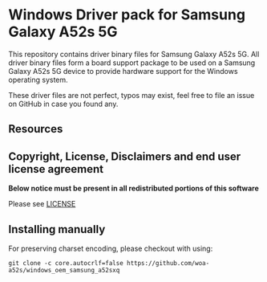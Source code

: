 
# Windows Driver pack for Samsung Galaxy A52s 5G

This repository contains driver binary files for Samsung Galaxy A52s 5G.
All driver binary files form a board support package to be used on a Samsung Galaxy A52s 5G device to provide hardware support for the Windows operating system.

These driver files are not perfect, typos may exist, feel free to file an issue on GitHub in case you found any.

## Resources

## Copyright, License, Disclaimers and end user license agreement

**Below notice must be present in all redistributed portions of this software**

Please see [LICENSE](LICENSE.md)

## Installing manually

For preserving charset encoding, please checkout with using:

```
git clone -c core.autocrlf=false https://github.com/woa-a52s/windows_oem_samsung_a52sxq
```